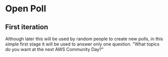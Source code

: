 # Open Poll 

## First iteration

Although later this will be used by random people to create new polls, in this simple first stage it will be used to answer only one question. "What topics do you want at the next AWS Community Day?"

